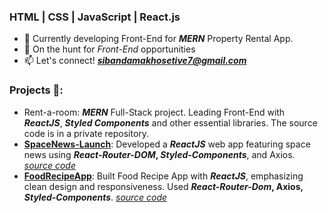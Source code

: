 ### HTML | CSS | JavaScript | React.js
* 🌱 Currently developing Front-End for **<em>MERN</em>** Property Rental App.
* 💼 On the hunt for <em>Front-End</em> opportunities
* 📫 Let's connect! **<em>sibandamakhosetive7@gmail.com</em>**

### Projects 🌟:

* Rent-a-room: **<em>MERN</em>** Full-Stack project. Leading Front-End with **<em>ReactJS</em>**, **<em>Styled Components</em>** and other essential libraries. The source code is in a private repository.
* **[SpaceNews-Launch](https://makhoe7-spacenews.netlify.app)**: Developed a **<em>ReactJS</em>** web app featuring space news using **<em>React-Router-DOM</em>, <em>Styled-Components</em>**, and Axios. *[source code](https://github.com/Makhosetive7/SpaceNews-Launch)*
* **[FoodRecipeApp](https://makhoe7-recipeapp.netlify.app/)**: Built Food Recipe App with **<em>ReactJS</em>**, emphasizing clean design and responsiveness. Used **<em>React-Router-Dom</em>, Axios, <em>Styled-Components</em>**. *[source code](https://github.com/Makhosetive7/react-recipe-app)*
